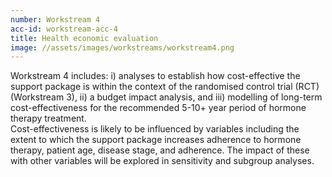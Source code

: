 ```yaml
---
number: Workstream 4
acc-id: workstream-acc-4
title: Health economic evaluation
image: //assets/images/workstreams/workstream4.png 
---
```


Workstream 4 includes: i) analyses to establish how cost-effective the support package is within the context of the randomised control trial (RCT) (Workstream 3), ii) a budget impact analysis, and iii) modelling of long-term cost-effectiveness for the recommended 5-10+ year period of hormone therapy treatment.
<br>
Cost-effectiveness is likely to be influenced by variables including the extent to which the support package increases adherence to hormone therapy, patient age, disease stage, and adherence. The impact of these with other variables will be explored in sensitivity and subgroup analyses.

